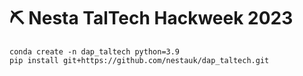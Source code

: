 # ⛏️ Nesta TalTech Hackweek 2023

```
conda create -n dap_taltech python=3.9
pip install git+https://github.com/nestauk/dap_taltech.git
```